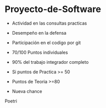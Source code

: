 # Proyecto-de-Software

- Actividad en las consultas practicas
- Desempeño en la defensa
- Participación en el codigo por git
- 70/100 Puntos individuales
- 90% del trabajo integrador completo

- Si puntos de Practica >= 50
- Puntos de Teoria >=80
- Nueva chance

Poetri